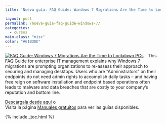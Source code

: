 ```yaml
---
title: 'Nueva guía: FAQ Guide: Windows 7 Migrations Are the Time to Lockdown PCs'

layout: post
permalink: /nueva-guia-faq-guide-windows-7/
categories:
  - cursos
main-class: "misc"
color: "#61B38D"
---
```

<div style="float:left; margin-right:1em;">
  <a href="http://elbauldelprogramador.tradepub.com/c/pubRD.mpl?sr=oc&_t=oc:&pc=w_view10/prgm.cgi"><img style="border:none;"  src="http://img.tradepub.com/free/w_view10/assets/img/w_view10c.gif" title="FAQ Guide: Windows 7 Migrations Are the Time to Lockdown PCs" alt="FAQ Guide: Windows 7 Migrations Are the Time to Lockdown PCs" /></a>
</div>

This FAQ Guide for enterprise IT management explains why Windows 7 migrations are prompting organizations to re-assess their approach to securing and managing desktops. Users who are &#8220;Administrators&#8221; on their endpoints do not need admin rights to accomplish daily tasks &#8211; and having free reign on software installation and endpoint based operations often leads to malware and data breaches that are costly to your company&#8217;s reputation and bottom line.

[Descárgala desde aqui][1] o  
Visita la página [Manuales gratuitos][2] para ver las guías disponibles.



 [1]: http://elbauldelprogramador.tradepub.com/c/pubRD.mpl?sr=oc&_t=oc:&pc=w_view10/prgm.cgi
 [2]: http://bashyc.blogspot.com/p/guias-gratuitas.html

{% include _toc.html %}
